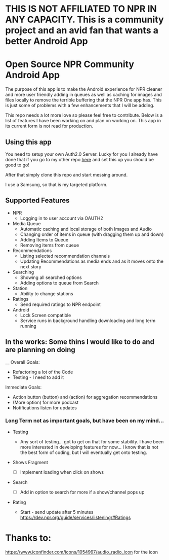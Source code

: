 # THIS IS NOT AFFILIATED TO NPR IN ANY CAPACITY. This is a community project and an avid fan that wants a better Android App

# Open Source NPR Community Android App

The purpose of this app is to make the Android experience for NPR cleaner and more user friendly
adding in queues as well as caching for images and files locally to remove the terrible buffering
that the NPR One app has. This is just some of problems with a few enhancements that I will be adding.

This repo needs a lot more love so please feel free to contribute. Below is a list of features
I have been working on and plan on working on. This app in its current form is not read for 
production.

## Using this app

You need to setup your own Auth2.0 Server. Lucky for you I already have done that if you go to
my other repo [here](https://github.com/OpenSourceNPRCommunity/oauth2_proxy) and set this up you should be good to go!

After that simply clone this repo and start messing around.

I use a Samsung, so that is my targeted platform.

## Supported Features
- NPR
    - Logging in to user account via OAUTH2
- Media Queue
    - Automatic caching and local storage of both Images and Audio
    - Changing order of items in queue (with dragging them up and down)
    - Adding Items to Queue
    - Removing items from queue
- Recommendations
    - Listing selected recommendation channels
    - Updating Recommendations as media ends and as it moves onto the next story
- Searching
    - Showing all searched options
    - Adding options to queue from Search
- Station
    - Ability to change stations
- Ratings
    - Send required ratings to NPR endpoint
- Android
    - Lock Screen compatible
    - Service runs in background handling downloading and long term running

## In the works: Some thins I would like to do and are planning on doing
__
Overall Goals:
- Refactoring a lot of the Code
- Testing - I need to add it 

Immediate Goals:
- Action button (button) and (action) for aggregation recommendations
- (More option) for more podcast
- Notifications listen for updates

### Long Term not as important goals, but have been on my mind...

- Testing
    - Any sort of testing... got to get on that for some stability. I have been more interested 
    in developing features for now... I know that is not the best form of coding, but I will 
    eventually get onto testing. 

- Shows Fragment
    - [ ] Implement loading when click on shows

- Search
    - [ ] Add in option to search for more if a show/channel pops up
    
- Rating
    - Start - send update after 5 minutes https://dev.npr.org/guide/services/listening/#Ratings 

# Thanks to:
https://www.iconfinder.com/icons/1054997/audio_radio_icon for the icon
